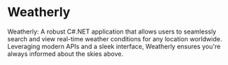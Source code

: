 # Weatherly
Weatherly: A robust C#.NET application that allows users to seamlessly search and view real-time weather conditions for any location worldwide. Leveraging modern APIs and a sleek interface, Weatherly ensures you're always informed about the skies above.
